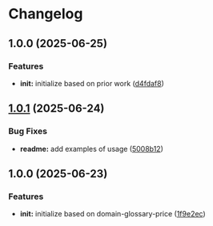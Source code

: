 # Changelog

## 1.0.0 (2025-06-25)


### Features

* **init:** initialize based on prior work ([d4fdaf8](https://github.com/ehmpathy/declastruct-aws-lambda/commit/d4fdaf85d7fa698d877c0f7a7e7be1d7704163e0))

## [1.0.1](https://github.com/ehmpathy/declastruct-aws-lambda/compare/v1.0.0...v1.0.1) (2025-06-24)


### Bug Fixes

* **readme:** add examples of usage ([5008b12](https://github.com/ehmpathy/declastruct-aws-lambda/commit/5008b129cf299c7c4ede5ab4dac8a42b979fa3eb))

## 1.0.0 (2025-06-23)


### Features

* **init:** initialize based on domain-glossary-price ([1f9e2ec](https://github.com/ehmpathy/declastruct-aws-lambda/commit/1f9e2ecefb46028f75348aed8a5f9e3528eb5c1e))
